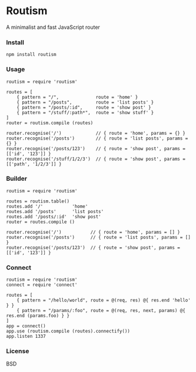 # Routism

A minimalist and fast JavaScript router

### Install

    npm install routism

### Usage

    routism = require 'routism'

    routes = [
        { pattern = "/",              route = 'home' }
        { pattern = "/posts",         route = 'list posts' }
        { pattern = "/posts/:id",     route = 'show post' }
        { pattern = "/stuff/:path*",  route = 'show stuff' }
    ]
    router = routism.compile (routes)

    router.recognise('/')             // { route = 'home', params = {} }
    router.recognise('/posts')        // { route = 'list posts', params = {} }
    router.recognise('/posts/123')    // { route = 'show post', params = [['id', '123']] }
    router.recognise('/stuff/1/2/3')  // { route = 'show post', params = [['path', '1/2/3']] }

### Builder

    routism = require 'routism'

    routes = routism.table()
    routes.add '/'           'home'
    routes.add '/posts'      'list posts'
    routes.add '/posts/:id'  'show post'
    router = routes.compile ()

    router.recognise('/')           // { route = 'home', params = [] }
    router.recognise('/posts')      // { route = 'list posts', params = [] }
    router.recognise('/posts/123')  // { route = 'show post', params = [['id', '123']] }

### Connect

    routism = require 'routism'
    connect = require 'connect'

    routes = [
        { pattern = "/hello/world", route = @(req, res) @{ res.end 'hello' } }
        { pattern = "/params/:foo", route = @(req, res, next, params) @{ res.end (params.foo) } }
    ]
    app = connect()
    app.use (routism.compile (routes).connectify())
    app.listen 1337

### License

BSD
